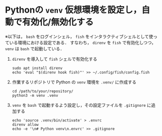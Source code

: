 # Pythonの `venv` 仮想環境を設定し，自動で有効化/無効化する

※以下は， `bash` をログインシェル， `fish` をインタラクティブシェルとして使っている環境における設定である．
すなわち， `direnv` を `fish` で有効化しつつ， `venv` は `bash` で起動している．

1. `direnv` を導入して `fish` シェルで有効化する
   ```
   sudo apt install direnv
   echo 'eval "$(direnv hook fish)"' >> ~/.config/fish/config.fish
   ```
2. 作業するリポジトリで Python の `venv` 環境を `.venv/` に作成する
   ```
   cd /path/to/your/repository/
   python3 -m venv .venv
   ```
3. `venv` を `bash` で起動するよう設定し，その設定ファイルを `.gitignore` に追加する
   ```
   echo 'source .venv/bin/activate' > .envrc
   direnv allow
   echo -e '\n# Python venv\n.envrc' >> .gitignore
   ```
